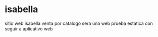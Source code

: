 # isabella
sitio web isabella venta por catalogo sera una web prueba estatica con 
seguir a aplicativo web
